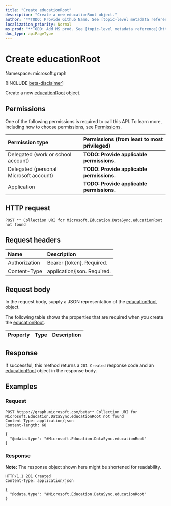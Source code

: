 ```yaml
---
title: "Create educationRoot"
description: "Create a new educationRoot object."
author: "**TODO: Provide Github Name. See [topic-level metadata reference](https://msgo.azurewebsites.net/add/document/guidelines/metadata.html#topic-level-metadata)**"
localization_priority: Normal
ms.prod: "**TODO: Add MS prod. See [topic-level metadata reference](https://msgo.azurewebsites.net/add/document/guidelines/metadata.html#topic-level-metadata)**"
doc_type: apiPageType
---
```


# Create educationRoot
Namespace: microsoft.graph

[!INCLUDE [beta-disclaimer](../../includes/beta-disclaimer.md)]

Create a new [educationRoot](../resources/educationroot.md) object.

## Permissions
One of the following permissions is required to call this API. To learn more, including how to choose permissions, see [Permissions](/graph/permissions-reference).

|Permission type|Permissions (from least to most privileged)|
|:---|:---|
|Delegated (work or school account)|**TODO: Provide applicable permissions.**|
|Delegated (personal Microsoft account)|**TODO: Provide applicable permissions.**|
|Application|**TODO: Provide applicable permissions.**|

## HTTP request

<!-- {
  "blockType": "ignored"
}
-->
``` http
POST ** Collection URI for Microsoft.Education.DataSync.educationRoot not found
```

## Request headers
|Name|Description|
|:---|:---|
|Authorization|Bearer {token}. Required.|
|Content-Type|application/json. Required.|

## Request body
In the request body, supply a JSON representation of the [educationRoot](../resources/educationroot.md) object.

The following table shows the properties that are required when you create the [educationRoot](../resources/educationroot.md).

|Property|Type|Description|
|:---|:---|:---|



## Response

If successful, this method returns a `201 Created` response code and an [educationRoot](../resources/educationroot.md) object in the response body.

## Examples

### Request
<!-- {
  "blockType": "request",
  "name": "create_educationroot_from_"
}
-->
``` http
POST https://graph.microsoft.com/beta** Collection URI for Microsoft.Education.DataSync.educationRoot not found
Content-Type: application/json
Content-length: 68

{
  "@odata.type": "#Microsoft.Education.DataSync.educationRoot"
}
```


### Response
**Note:** The response object shown here might be shortened for readability.
<!-- {
  "blockType": "response",
  "truncated": true,
  "@odata.type": "Microsoft.Education.DataSync.educationRoot"
}
-->
``` http
HTTP/1.1 201 Created
Content-Type: application/json

{
  "@odata.type": "#Microsoft.Education.DataSync.educationRoot"
}
```

